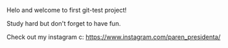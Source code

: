 Helo and welcome to first git-test project!

Study hard but don't forget to have fun.

Check out my instagram c:
https://www.instagram.com/paren_presidenta/ 